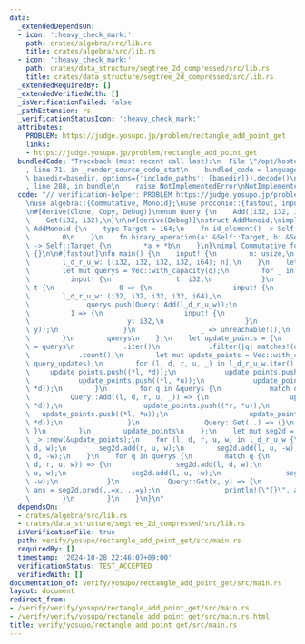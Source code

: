 ```yaml
---
data:
  _extendedDependsOn:
  - icon: ':heavy_check_mark:'
    path: crates/algebra/src/lib.rs
    title: crates/algebra/src/lib.rs
  - icon: ':heavy_check_mark:'
    path: crates/data_structure/segtree_2d_compressed/src/lib.rs
    title: crates/data_structure/segtree_2d_compressed/src/lib.rs
  _extendedRequiredBy: []
  _extendedVerifiedWith: []
  _isVerificationFailed: false
  _pathExtension: rs
  _verificationStatusIcon: ':heavy_check_mark:'
  attributes:
    PROBLEM: https://judge.yosupo.jp/problem/rectangle_add_point_get
    links:
    - https://judge.yosupo.jp/problem/rectangle_add_point_get
  bundledCode: "Traceback (most recent call last):\n  File \"/opt/hostedtoolcache/Python/3.10.15/x64/lib/python3.10/site-packages/onlinejudge_verify/documentation/build.py\"\
    , line 71, in _render_source_code_stat\n    bundled_code = language.bundle(stat.path,\
    \ basedir=basedir, options={'include_paths': [basedir]}).decode()\n  File \"/opt/hostedtoolcache/Python/3.10.15/x64/lib/python3.10/site-packages/onlinejudge_verify/languages/rust.py\"\
    , line 288, in bundle\n    raise NotImplementedError\nNotImplementedError\n"
  code: "// verification-helper: PROBLEM https://judge.yosupo.jp/problem/rectangle_add_point_get\n\
    \nuse algebra::{Commutative, Monoid};\nuse proconio::{fastout, input};\nuse segtree_2d_compressed::SegTree2DCompressed;\n\
    \n#[derive(Clone, Copy, Debug)]\nenum Query {\n    Add((i32, i32, i32, i32, i64)),\n\
    \    Get(i32, i32),\n}\n\n#[derive(Debug)]\nstruct AddMonoid;\nimpl Monoid for\
    \ AddMonoid {\n    type Target = i64;\n    fn id_element() -> Self::Target {\n\
    \        0\n    }\n    fn binary_operation(a: &Self::Target, b: &Self::Target)\
    \ -> Self::Target {\n        *a + *b\n    }\n}\nimpl Commutative for AddMonoid\
    \ {}\n\n#[fastout]\nfn main() {\n    input! {\n        n: usize,\n        q: usize,\n\
    \        l_d_r_u_w: [(i32, i32, i32, i32, i64); n],\n    }\n    let querys = {\n\
    \        let mut querys = Vec::with_capacity(q);\n        for _ in 0..q {\n  \
    \          input! {\n                t: i32,\n            }\n            match\
    \ t {\n                0 => {\n                    input! {\n                \
    \        l_d_r_u_w: (i32, i32, i32, i32, i64),\n                    }\n      \
    \              querys.push(Query::Add(l_d_r_u_w));\n                }\n      \
    \          1 => {\n                    input! {\n                        x: i32,\n\
    \                        y: i32,\n                    }\n                    querys.push(Query::Get(x,\
    \ y));\n                }\n                _ => unreachable!(),\n            }\n\
    \        }\n        querys\n    };\n    let update_points = {\n        let query_updates\
    \ = querys\n            .iter()\n            .filter(|q| matches!(q, Query::Add(..)))\n\
    \            .count();\n        let mut update_points = Vec::with_capacity(n +\
    \ query_updates);\n        for (l, d, r, u, _) in l_d_r_u_w.iter() {\n       \
    \     update_points.push((*l, *d));\n            update_points.push((*r, *u));\n\
    \            update_points.push((*l, *u));\n            update_points.push((*r,\
    \ *d));\n        }\n        for q in &querys {\n            match q {\n      \
    \          Query::Add((l, d, r, u, _)) => {\n                    update_points.push((*l,\
    \ *d));\n                    update_points.push((*r, *u));\n                 \
    \   update_points.push((*l, *u));\n                    update_points.push((*r,\
    \ *d));\n                }\n                Query::Get(..) => {}\n           \
    \ }\n        }\n        update_points\n    };\n    let mut seg2d = SegTree2DCompressed::<AddMonoid,\
    \ _>::new(&update_points);\n    for (l, d, r, u, w) in l_d_r_u_w {\n        seg2d.add(l,\
    \ d, w);\n        seg2d.add(r, u, w);\n        seg2d.add(l, u, -w);\n        seg2d.add(r,\
    \ d, -w);\n    }\n    for q in querys {\n        match q {\n            Query::Add((l,\
    \ d, r, u, w)) => {\n                seg2d.add(l, d, w);\n                seg2d.add(r,\
    \ u, w);\n                seg2d.add(l, u, -w);\n                seg2d.add(r, d,\
    \ -w);\n            }\n            Query::Get(x, y) => {\n                let\
    \ ans = seg2d.prod(..=x, ..=y);\n                println!(\"{}\", ans);\n    \
    \        }\n        }\n    }\n}\n"
  dependsOn:
  - crates/algebra/src/lib.rs
  - crates/data_structure/segtree_2d_compressed/src/lib.rs
  isVerificationFile: true
  path: verify/yosupo/rectangle_add_point_get/src/main.rs
  requiredBy: []
  timestamp: '2024-10-28 22:46:07+09:00'
  verificationStatus: TEST_ACCEPTED
  verifiedWith: []
documentation_of: verify/yosupo/rectangle_add_point_get/src/main.rs
layout: document
redirect_from:
- /verify/verify/yosupo/rectangle_add_point_get/src/main.rs
- /verify/verify/yosupo/rectangle_add_point_get/src/main.rs.html
title: verify/yosupo/rectangle_add_point_get/src/main.rs
---
```

